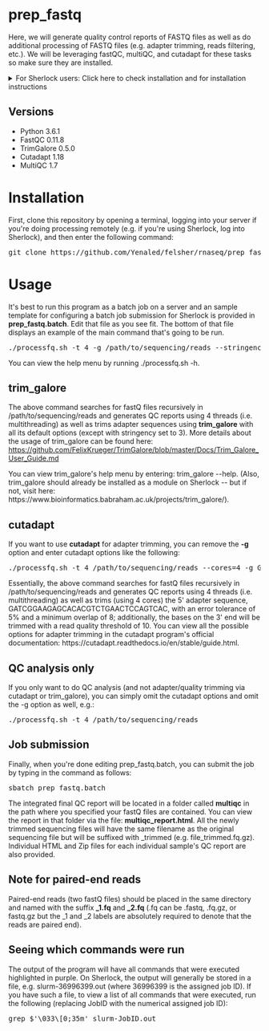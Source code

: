 # prep_fastq
Here, we will generate quality control reports of FASTQ files as well as do additional processing of FASTQ files (e.g. adapter trimming, reads filtering, etc.). We will be leveraging fastQC, multiQC, and cutadapt for these tasks so make sure they are installed.
<details><summary>For Sherlock users: Click here to check installation and for installation instructions</summary>
Cutadapt and multiQC should be in $PI_HOME/python, therefore if you run the following:
<pre>
module load python/3.6.1
$PI_HOME/python/bin/cutadapt --help
$PI_HOME/python/bin/multiqc --help
</pre>
You should be able to view the cutadapt help page and the multiQC help page.
However, if they are not installed, install them by running the following commands:
<pre>
mkdir $PI_HOME/python
module load python/3.6.1
export PYTHONUSERBASE=$PI_HOME/python
pip3 install --user cutadapt
pip3 install --user multiqc
</pre>
</details>

## Versions
<ul>
  <li>Python 3.6.1</li>
  <li>FastQC 0.11.8</li>
  <li>TrimGalore 0.5.0</li>
  <li>Cutadapt 1.18</li>
  <li>MultiQC 1.7</li>
</ul>

# Installation

First, clone this repository by opening a terminal, logging into your server if you're doing processing remotely (e.g. if you're using Sherlock, log into Sherlock), and then enter the following command:
<pre>git clone https://github.com/Yenaled/felsher/rnaseq/prep_fastq</pre>

# Usage

It's best to run this program as a batch job on a server and an sample template for configuring a batch job submission for Sherlock is provided in <b>prep_fastq.batch</b>. Edit that file as you see fit. The bottom of that file displays an example of the main command that's going to be run.
<pre>./processfq.sh -t 4 -g /path/to/sequencing/reads --stringency 3</pre>
You can view the help menu by running ./processfq.sh -h.

## trim_galore

The above command searches for fastQ files recursively in /path/to/sequencing/reads and generates QC reports using 4 threads (i.e. multithreading) as well as trims adapter sequences using <b>trim_galore</b> with all its default options (except with stringency set to 3). More details about the usage of trim_galore can be found here: https://github.com/FelixKrueger/TrimGalore/blob/master/Docs/Trim_Galore_User_Guide.md
<p>You can view trim_galore's help menu by entering: trim_galore --help. (Also, trim_galore should already be installed as a module on Sherlock -- but if not, visit here: https://www.bioinformatics.babraham.ac.uk/projects/trim_galore/).</p>

## cutadapt

<p>If you want to use <b>cutadapt</b> for adapter trimming, you can remove the <b>-g</b> option and enter cutadapt options like the following:</p>
<pre>./processfq.sh -t 4 /path/to/sequencing/reads --cores=4 -g GATCGGAAGAGCACACGTCTGAACTCCAGTCAC -e 0.05 -O 8 -q 10</pre>
Essentially, the above command searches for fastQ files recursively in /path/to/sequencing/reads and generates QC reports using 4 threads (i.e. multithreading) as well as trims (using 4 cores) the 5' adapter sequence, GATCGGAAGAGCACACGTCTGAACTCCAGTCAC, with an error tolerance of 5% and a minimum overlap of 8; additionally, the bases on the 3' end will be trimmed with a read quality threshold of 10. You can view all the possible options for adapter trimming in the cutadapt program's official documentation: https://cutadapt.readthedocs.io/en/stable/guide.html.

## QC analysis only

<p>If you only want to do QC analysis (and not adapter/quality trimming via cutadapt or trim_galore), you can simply omit the cutadapt options and omit the -g option as well, e.g.:</p>
<pre>./processfq.sh -t 4 /path/to/sequencing/reads</pre>

## Job submission

Finally, when you're done editing prep_fastq.batch, you can submit the job by typing in the command as follows:
<pre>sbatch prep_fastq.batch</pre>
The integrated final QC report will be located in a folder called <b>multiqc</b> in the path where you specified your fastQ files are contained. You can view the report in that folder via the file: <b>multiqc_report.html</b>. All the newly trimmed sequencing files will have the same filename as the original sequencing file but will be suffixed with _trimmed (e.g. file_trimmed.fq.gz). Individual HTML and Zip files for each individual sample's QC report are also provided.

## Note for paired-end reads

Paired-end reads (two fastQ files) should be placed in the same directory and named with the suffix <b>_1.fq</b> and <b>_2.fq</b> (.fq can be .fastq, .fq.gz, or fastq.gz but the _1 and _2 labels are absolutely required to denote that the reads are paired end). 

## Seeing which commands were run

The output of the program will have all commands that were executed highlighted in purple. On Sherlock, the output will generally be stored in a file, e.g. slurm-36996399.out (where 36996399 is the assigned job ID). If you have such a file, to view a list of all commands that were executed, run the following (replacing JobID with the numerical assigned job ID):
<pre>grep $'\033\[0;35m' slurm-JobID.out</pre>
